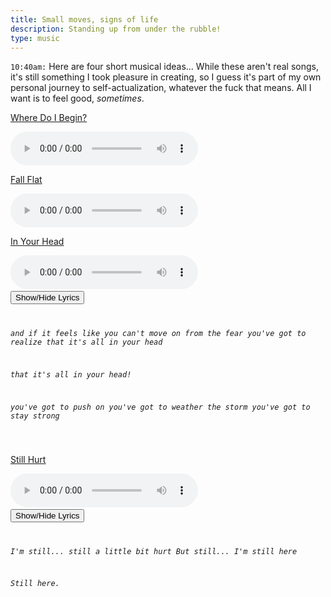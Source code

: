 ```yaml
---
title: Small moves, signs of life
description: Standing up from under the rubble!
type: music
---
```


`10:40am:` Here are four short musical ideas... While these aren't real songs, it's still something I took pleasure in creating, so I guess it's part of my own personal journey to self-actualization, whatever the fuck that means. All I want is to feel good, *sometimes*.

[Where Do I Begin?](/files/music/october2019/20191008-01-where-do-i-begin.mp3)

<audio controls src="/files/music/october2019/20191008-01-where-do-i-begin.mp3">
Your browser does not support the <code>audio</code> element.
</audio>

[Fall Flat](/files/music/october2019/20191008-02-fall-flat.mp3)

<audio controls src="/files/music/october2019/20191008-02-fall-flat.mp3">
Your browser does not support the <code>audio</code> element.
</audio>

[In Your Head](/files/music/october2019/20191008-03-in-your-head.mp3)

<audio controls src="/files/music/october2019/20191008-03-in-your-head.mp3">
Your browser does not support the <code>audio</code> element.
</audio>

<code class="collapse">
<button type="button">Show/Hide Lyrics</button>
<em>

and if it feels like you can't move on from the fear
you've got to realize that it's all in your head

that it's all in your head!

you've got to push on
you've got to weather the storm
you've got to stay strong

</em>
</code>

[Still Hurt](/files/music/october2019/20191008-04-still-hurt.mp3)

<audio controls src="/files/music/october2019/20191008-04-still-hurt.mp3">
Your browser does not support the <code>audio</code> element.
</audio>

<code class="collapse">
<button type="button">Show/Hide Lyrics</button>
<em>

I'm still... still a little bit hurt
But still... I'm still here

Still here.

</em>
</code>

